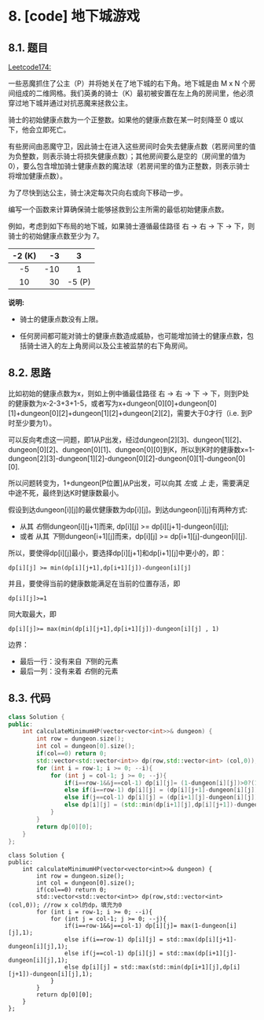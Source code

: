 # 8. [code] 地下城游戏

## 8.1. 题目

[Leetcode174:](https://leetcode-cn.com/problems/dungeon-game)

一些恶魔抓住了公主（P）并将她关在了地下城的右下角。地下城是由 M x N 个房间组成的二维网格。我们英勇的骑士（K）最初被安置在左上角的房间里，他必须穿过地下城并通过对抗恶魔来拯救公主。

骑士的初始健康点数为一个正整数。如果他的健康点数在某一时刻降至 0 或以下，他会立即死亡。

有些房间由恶魔守卫，因此骑士在进入这些房间时会失去健康点数（若房间里的值为负整数，则表示骑士将损失健康点数）；其他房间要么是空的（房间里的值为 0），要么包含增加骑士健康点数的魔法球（若房间里的值为正整数，则表示骑士将增加健康点数）。

为了尽快到达公主，骑士决定每次只向右或向下移动一步。

编写一个函数来计算确保骑士能够拯救到公主所需的最低初始健康点数。

例如，考虑到如下布局的地下城，如果骑士遵循最佳路径 右 -> 右 -> 下 -> 下，则骑士的初始健康点数至少为 7。

| -2 (K)   |      -3    |    3     |
|:--------:| ----------:|:--------:|
|   -5     |     -10    |    1     |
|   10     |     30     |   -5 (P) |

**说明:**

- 骑士的健康点数没有上限。

- 任何房间都可能对骑士的健康点数造成威胁，也可能增加骑士的健康点数，包括骑士进入的左上角房间以及公主被监禁的右下角房间。

## 8.2. 思路

比如初始的健康点数为x，则如上例中循最佳路径 右 -> 右 -> 下 -> 下，则到P处的健康数为x-2-3+3+1-5，或者写为x+dungeon[0][0]+dungeon[0][1]+dungeon[0][2]+dungeon[1][2]+dungeon[2][2]，需要大于0才行（i.e. 到P时至少要为1）。

可以反向考虑这一问题，即1从P出发，经过dungeon[2][3]、dungeon[1][2]、dungeon[0][2]、dungeon[0][1]、dungeon[0][0]到K，所以到K时的健康数x=1-dungeon[2][3]-dungeon[1][2]-dungeon[0][2]-dungeon[0][1]-dungeon[0][0].

所以问题转变为，1+dungeon[P位置]从P出发，可以向其 *左*或 *上* 走，需要满足中途不死，最终到达K时健康数最小。

假设到达dungeon[i][j]的最优健康数为dp[i][j]。到达dungeon[i][j]有两种方式:
- 从其 *右*侧dungeon[i][j+1]而来, dp[i][j] >= dp[i][j+1]-dungeon[i][j]; 
- 或者 从其 *下*侧dungeon[i+1][j]而来，dp[i][j] >= dp[i+1][j]-dungeon[i][j].

所以，要使得dp[i][j]最小，要选择dp[i][j+1]和dp[i+1][j]中更小的，即：
```
dp[i][j] >= min(dp[i][j+1],dp[i+1][j])-dungeon[i][j]
```

并且，要使得当前的健康数能满足在当前的位置存活，即
```
dp[i][j]>=1
```

同大取最大，即
```
dp[i][j]>= max(min(dp[i][j+1],dp[i+1][j])-dungeon[i][j] , 1)
```


边界：

- 最后一行：没有来自 *下*侧的元素
- 最后一列：没有来着 *右*侧的元素

## 8.3. 代码

```c++
class Solution {
public:
    int calculateMinimumHP(vector<vector<int>>& dungeon) {
        int row = dungeon.size();
        int col = dungeon[0].size();
        if(col==0) return 0;
        std::vector<std::vector<int>> dp(row,std::vector<int> (col,0)); //row x col的dp，填充为0
        for (int i = row-1; i >= 0; --i){
            for (int j = col-1; j >= 0; --j){
                if(i==row-1&&j==col-1) dp[i][j]= (1-dungeon[i][j])>0?(1-dungeon[i][j]):1;
                else if(i==row-1) dp[i][j] = (dp[i][j+1]-dungeon[i][j])>0?(dp[i][j+1]-dungeon[i][j]):1;
                else if(j==col-1) dp[i][j] = (dp[i+1][j]-dungeon[i][j])>0?(dp[i+1][j]-dungeon[i][j]):1;
                else dp[i][j] = (std::min(dp[i+1][j],dp[i][j+1])-dungeon[i][j])>0?(std::min(dp[i+1][j],dp[i][j+1])-dungeon[i][j]):1;
            }
        }
        return dp[0][0];
    }
};
```

```
class Solution {
public:
    int calculateMinimumHP(vector<vector<int>>& dungeon) {
        int row = dungeon.size();
        int col = dungeon[0].size();
        if(col==0) return 0;
        std::vector<std::vector<int>> dp(row,std::vector<int> (col,0)); //row x col的dp，填充为0
        for (int i = row-1; i >= 0; --i){
            for (int j = col-1; j >= 0; --j){
                if(i==row-1&&j==col-1) dp[i][j]= max(1-dungeon[i][j],1);
                else if(i==row-1) dp[i][j] = std::max(dp[i][j+1]-dungeon[i][j],1);
                else if(j==col-1) dp[i][j] = std::max(dp[i+1][j]-dungeon[i][j],1);
                else dp[i][j] = std::max(std::min(dp[i+1][j],dp[i][j+1])-dungeon[i][j],1);
            }
        }
        return dp[0][0];
    }
};
```
